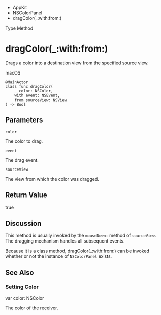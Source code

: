 

- AppKit
- NSColorPanel
-  dragColor(\_:with:from:) 

Type Method

# dragColor(\_:with:from:)

Drags a color into a destination view from the specified source view.

macOS

``` source
@MainActor
class func dragColor(
    _ color: NSColor,
    with event: NSEvent,
    from sourceView: NSView
) -> Bool
```

## Parameters 

`color`  

The color to drag.

`event`  

The drag event.

`sourceView`  

The view from which the color was dragged.

## Return Value

true

## Discussion

This method is usually invoked by the `mouseDown:` method of `sourceView`. The dragging mechanism handles all subsequent events.

Because it is a class method, dragColor(_:with:from:) can be invoked whether or not the instance of `NSColorPanel` exists.

## See Also

### Setting Color

var color: NSColor

The color of the receiver.

